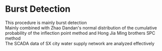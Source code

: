 # Burst Detection
This procedure is mainly burst detection</br>
Mainly combined with Zhao Dandan's normal distribution of the cumulative probability of the inflection point method and Hong Jia Ming brothers SPC method</br>
The SCADA data of SX city water supply network are analyzed effectively</br>

